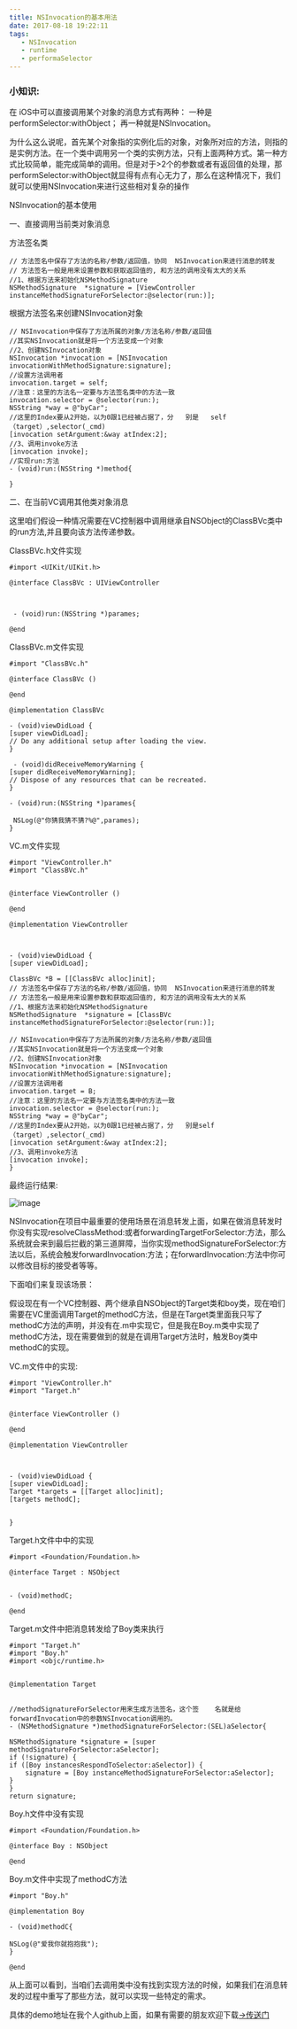 ```yaml
---
title: NSInvocation的基本用法
date: 2017-08-18 19:22:11
tags:
   - NSInvocation
   - runtime
   - performaSelector
---
```



### 小知识:

在 iOS中可以直接调用某个对象的消息方式有两种：
一种是performSelector:withObject；
再一种就是NSInvocation。

为什么这么说呢，首先某个对象指的实例化后的对象，对象所对应的方法，则指的是实例方法。在一个类中调用另一个类的实例方法，只有上面两种方式。第一种方式比较简单，能完成简单的调用。但是对于>2个的参数或者有返回值的处理，那performSelector:withObject就显得有点有心无力了，那么在这种情况下，我们就可以使用NSInvocation来进行这些相对复杂的操作

NSInvocation的基本使用
<!-- more -->

一、直接调用当前类对象消息

方法签名类

    // 方法签名中保存了方法的名称/参数/返回值，协同  NSInvocation来进行消息的转发
    // 方法签名一般是用来设置参数和获取返回值的, 和方法的调用没有太大的关系
    //1、根据方法来初始化NSMethodSignature
    NSMethodSignature  *signature = [ViewController    instanceMethodSignatureForSelector:@selector(run:)];
    
根据方法签名来创建NSInvocation对象

    // NSInvocation中保存了方法所属的对象/方法名称/参数/返回值
    //其实NSInvocation就是将一个方法变成一个对象
    //2、创建NSInvocation对象
    NSInvocation *invocation = [NSInvocation invocationWithMethodSignature:signature];
    //设置方法调用者
    invocation.target = self;
    //注意：这里的方法名一定要与方法签名类中的方法一致
    invocation.selector = @selector(run:);
    NSString *way = @"byCar";
    //这里的Index要从2开始，以为0跟1已经被占据了，分   别是   self（target）,selector(_cmd)
    [invocation setArgument:&way atIndex:2];
    //3、调用invoke方法
    [invocation invoke];
    //实现run:方法
    - (void)run:(NSString *)method{

    }

二、在当前VC调用其他类对象消息

这里咱们假设一种情况需要在VC控制器中调用继承自NSObject的ClassBVc类中的run方法,并且要向该方法传递参数。

ClassBVc.h文件实现

    #import <UIKit/UIKit.h>

    @interface ClassBVc : UIViewController



     - (void)run:(NSString *)parames;

    @end


ClassBVc.m文件实现


    #import "ClassBVc.h"

    @interface ClassBVc ()

    @end

    @implementation ClassBVc

    - (void)viewDidLoad {
    [super viewDidLoad];
    // Do any additional setup after loading the view.
    }

     - (void)didReceiveMemoryWarning {
    [super didReceiveMemoryWarning];
    // Dispose of any resources that can be recreated.
    }

    - (void)run:(NSString *)parames{

     NSLog(@"你猜我猜不猜?%@",parames);
    }
    
    
VC.m文件实现

    #import "ViewController.h"
    #import "ClassBVc.h"


    @interface ViewController ()

    @end

    @implementation ViewController



    - (void)viewDidLoad {
    [super viewDidLoad];

    ClassBVc *B = [[ClassBVc alloc]init];
    // 方法签名中保存了方法的名称/参数/返回值，协同  NSInvocation来进行消息的转发
    // 方法签名一般是用来设置参数和获取返回值的, 和方法的调用没有太大的关系
    //1、根据方法来初始化NSMethodSignature
    NSMethodSignature  *signature = [ClassBVc    instanceMethodSignatureForSelector:@selector(run:)];

    // NSInvocation中保存了方法所属的对象/方法名称/参数/返回值
    //其实NSInvocation就是将一个方法变成一个对象
    //2、创建NSInvocation对象
    NSInvocation *invocation = [NSInvocation invocationWithMethodSignature:signature];
    //设置方法调用者
    invocation.target = B;
    //注意：这里的方法名一定要与方法签名类中的方法一致
    invocation.selector = @selector(run:);
    NSString *way = @"byCar";
    //这里的Index要从2开始，以为0跟1已经被占据了，分   别是self（target）,selector(_cmd)
    [invocation setArgument:&way atIndex:2];
    //3、调用invoke方法
    [invocation invoke];
    }

最终运行结果:

![image](http://upload-images.jianshu.io/upload_images/1863813-7e1ac9958876573b.png?imageMogr2/auto-orient/strip%7CimageView2/2/w/1240)

NSInvocation在项目中最重要的使用场景在消息转发上面，如果在做消息转发时你没有实现resolveClassMethod:或者forwardingTargetForSelector:方法，那么系统就会来到最后拦截的第三道屏障，当你实现methodSignatureForSelector:方法以后，系统会触发forwardInvocation:方法；在forwardInvocation:方法中你可以修改目标的接受者等等。

下面咱们来复现该场景：

假设现在有一个VC控制器、两个继承自NSObject的Target类和boy类，现在咱们需要在VC里面调用Target的methodC方法，但是在Target类里面我只写了methodC方法的声明，并没有在.m中实现它，但是我在Boy.m类中实现了methodC方法，现在需要做到的就是在调用Target方法时，触发Boy类中methodC的实现。

VC.m文件中的实现:

    #import "ViewController.h"
    #import "Target.h"


    @interface ViewController ()

    @end

    @implementation ViewController



    - (void)viewDidLoad {
    [super viewDidLoad];
    Target *targets = [[Target alloc]init];
    [targets methodC];


    }
    

Target.h文件中中的实现

    #import <Foundation/Foundation.h>

    @interface Target : NSObject


    - (void)methodC;

    @end
    
Target.m文件中把消息转发给了Boy类来执行

    #import "Target.h"
    #import "Boy.h"
    #import <objc/runtime.h>


    @implementation Target


    //methodSignatureForSelector用来生成方法签名，这个签    名就是给forwardInvocation中的参数NSInvocation调用的。
    - (NSMethodSignature *)methodSignatureForSelector:(SEL)aSelector{

    NSMethodSignature *signature = [super methodSignatureForSelector:aSelector];
    if (!signature) {
    if ([Boy instancesRespondToSelector:aSelector]) {
        signature = [Boy instanceMethodSignatureForSelector:aSelector];
    }
    }
    return signature;
    

Boy.h文件中没有实现

    #import <Foundation/Foundation.h>

    @interface Boy : NSObject

    @end
    
    
Boy.m文件中实现了methodC方法

    #import "Boy.h"

    @implementation Boy

    - (void)methodC{

    NSLog(@"爱我你就抱抱我");
    }

    @end
    
    
从上面可以看到，当咱们去调用类中没有找到实现方法的时候，如果我们在消息转发的过程中重写了那些方法，就可以实现一些特定的需求。

具体的demo地址在我个人github上面，如果有需要的朋友欢迎下载[->传送门](https://github.com/LiuFuBo1991/Foward)